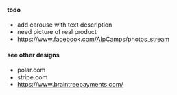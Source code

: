#### todo 
- add carouse with text description 
- need picture of real product 
- https://www.facebook.com/AlpCamps/photos_stream


#### see other designs  
 
- polar.com
- stripe.com
- https://www.braintreepayments.com/